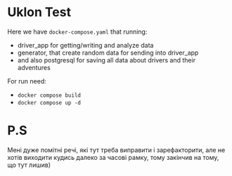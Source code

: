# Uklon Test

Here we have `docker-compose.yaml` that running: 
- driver_app for getting/writing and analyze data
- generator, that create random data for sending into driver_app
- and also postgresql for saving all data about drivers and their adventures

For run need:
- `docker compose build`
- `docker compose up -d`


# P.S
 Мені дуже помітні речі, які тут треба виправити і зарефакторити, але не хотів виходити кудись далеко за часові рамку, тому закінчив на тому, що тут лишив)